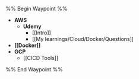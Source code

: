 %% Begin Waypoint %%
- **AWS**
	- **Udemy**
		- [[Intro]]
		- [[My learnings/Cloud/Docker/Questions]]
- **[[Docker]]**
- **GCP**
	- [[CICD Tools]]

%% End Waypoint %%
